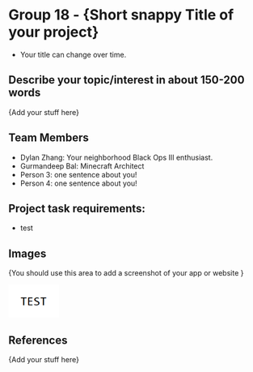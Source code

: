 # Group 18 - {Short snappy Title of your project}

- Your title can change over time.

## Describe your topic/interest in about 150-200 words

{Add your stuff here}

## Team Members

- Dylan Zhang: Your neighborhood Black Ops III enthusiast.
- Gurmandeep Bal: Minecraft Architect
- Person 3: one sentence about you!
- Person 4: one sentence about you!


## Project task requirements:

- test


## Images

{You should use this area to add a screenshot of your app or website }

<img src ="images/test.png" width="100px">

## References

{Add your stuff here}



